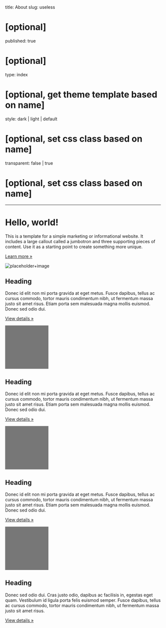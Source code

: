 title: About
slug: useless
#    [optional]
published: true
#    [optional]
type: index
#    [optional, get theme template based on name]
style: dark | light | default
#    [optional, set css class based on name]
transparent: false | true
#    [optional, set css class based on name]
-------
<div class="jumbotron">
<div class="container">
<div class="row">
<div class="col-md-6">
<h1>Hello, world!</h1>
<p class="lead">This is a template for a simple marketing or informational website. It includes a large callout called a jumbotron and three supporting pieces of content. Use it as a starting point to create something more unique.</p>
<p><a class="btn btn-primary btn-lg" href="#" role="button">Learn more &raquo;</a></p>
</div>
<div class="col-md-6 text-right">
<img class="img-circle-thumbnail" src="https://placeimg.com/480/480/tech" alt="placeholder+image">
</div>
</div>
</div>
</div>

<div class="container">
<!-- Example row of columns -->
<div class="row text-center">
<div class="col-md-12">
<h2>Heading</h2>
<p>Donec id elit non mi porta gravida at eget metus. Fusce dapibus, tellus ac cursus commodo, tortor mauris condimentum nibh, ut fermentum massa justo sit amet risus. Etiam porta sem malesuada magna mollis euismod. Donec sed odio dui. </p>
<p><a class="btn btn-default" href="#" role="button">View details &raquo;</a></p>
</div>
</div>
</div> <!-- /container -->

<div class="container">
<!-- Example row of columns -->
<div class="row text-center">
<div class="col-md-4">
<img class="img-circle" src="data:image/gif;base64,R0lGODlhAQABAIAAAHd3dwAAACH5BAAAAAAALAAAAAABAAEAAAICRAEAOw==" alt="Generic placeholder image" width="140" height="140">
<h2>Heading</h2>
<p>Donec id elit non mi porta gravida at eget metus. Fusce dapibus, tellus ac cursus commodo, tortor mauris condimentum nibh, ut fermentum massa justo sit amet risus. Etiam porta sem malesuada magna mollis euismod. Donec sed odio dui. </p>
<p><a class="btn btn-default" href="#" role="button">View details &raquo;</a></p>
</div>
<div class="col-md-4">
<img class="img-circle" src="data:image/gif;base64,R0lGODlhAQABAIAAAHd3dwAAACH5BAAAAAAALAAAAAABAAEAAAICRAEAOw==" alt="Generic placeholder image" width="140" height="140">
<h2>Heading</h2>
<p>Donec id elit non mi porta gravida at eget metus. Fusce dapibus, tellus ac cursus commodo, tortor mauris condimentum nibh, ut fermentum massa justo sit amet risus. Etiam porta sem malesuada magna mollis euismod. Donec sed odio dui. </p>
<p><a class="btn btn-default" href="#" role="button">View details &raquo;</a></p>
</div>
<div class="col-md-4">
<img class="img-circle" src="data:image/gif;base64,R0lGODlhAQABAIAAAHd3dwAAACH5BAAAAAAALAAAAAABAAEAAAICRAEAOw==" alt="Generic placeholder image" width="140" height="140">
<h2>Heading</h2>
<p>Donec sed odio dui. Cras justo odio, dapibus ac facilisis in, egestas eget quam. Vestibulum id ligula porta felis euismod semper. Fusce dapibus, tellus ac cursus commodo, tortor mauris condimentum nibh, ut fermentum massa justo sit amet risus.</p>
<p><a class="btn btn-default" href="#" role="button">View details &raquo;</a></p>
</div>
</div>
</div>
